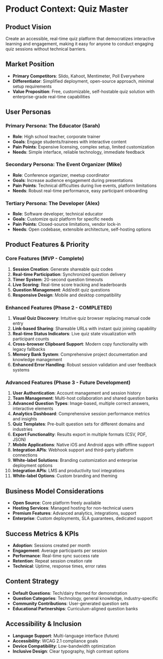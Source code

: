 # Product Context: Quiz Master

## Product Vision
Create an accessible, real-time quiz platform that democratizes interactive learning and engagement, making it easy for anyone to conduct engaging quiz sessions without technical barriers.

## Market Position
- **Primary Competitors**: Slido, Kahoot, Mentimeter, Poll Everywhere
- **Differentiator**: Simplified deployment, open-source approach, minimal setup requirements
- **Value Proposition**: Free, customizable, self-hostable quiz solution with enterprise-grade real-time capabilities

## User Personas

### Primary Persona: The Educator (Sarah)
- **Role**: High school teacher, corporate trainer
- **Goals**: Engage students/trainees with interactive content
- **Pain Points**: Expensive licensing, complex setup, limited customization
- **Needs**: Simple interface, reliable technology, immediate feedback

### Secondary Persona: The Event Organizer (Mike)
- **Role**: Conference organizer, meetup coordinator
- **Goals**: Increase audience engagement during presentations
- **Pain Points**: Technical difficulties during live events, platform limitations
- **Needs**: Robust real-time performance, easy participant onboarding

### Tertiary Persona: The Developer (Alex)
- **Role**: Software developer, technical educator
- **Goals**: Customize quiz platform for specific needs
- **Pain Points**: Closed-source limitations, vendor lock-in
- **Needs**: Open codebase, extensible architecture, self-hosting options

## Product Features & Priority

### Core Features (MVP - Complete)
1. **Session Creation**: Generate shareable quiz codes
2. **Real-time Participation**: Synchronized question delivery
3. **Timer System**: 20-second question timeouts
4. **Live Scoring**: Real-time score tracking and leaderboards
5. **Question Management**: Add/edit quiz questions
6. **Responsive Design**: Mobile and desktop compatibility

### Enhanced Features (Phase 2 - COMPLETED)
1. **Visual Quiz Discovery**: Intuitive quiz browser replacing manual code entry
2. **Link-based Sharing**: Shareable URLs with instant quiz joining capability
3. **Real-time Status Indicators**: Live quiz state visualization with participant counts
4. **Cross-browser Clipboard Support**: Modern copy functionality with legacy fallbacks
5. **Memory Bank System**: Comprehensive project documentation and knowledge management
6. **Enhanced Error Handling**: Robust session validation and user feedback systems

### Advanced Features (Phase 3 - Future Development)
1. **User Authentication**: Account management and session history
2. **Team Management**: Multi-host collaboration and shared question banks
3. **Advanced Question Types**: Image-based, multiple correct answers, interactive elements
4. **Analytics Dashboard**: Comprehensive session performance metrics and insights
5. **Quiz Templates**: Pre-built question sets for different domains and industries
6. **Export Functionality**: Results export in multiple formats (CSV, PDF, JSON)
7. **Mobile Applications**: Native iOS and Android apps with offline support
8. **Integration APIs**: Webhook support and third-party platform connections
9. **White-label Solutions**: Branding customization and enterprise deployment options
4. **Integration APIs**: LMS and productivity tool integrations
5. **White-label Options**: Custom branding and theming

## Business Model Considerations
- **Open Source**: Core platform freely available
- **Hosting Services**: Managed hosting for non-technical users
- **Premium Features**: Advanced analytics, integrations, support
- **Enterprise**: Custom deployments, SLA guarantees, dedicated support

## Success Metrics & KPIs
- **Adoption**: Sessions created per month
- **Engagement**: Average participants per session
- **Performance**: Real-time sync success rate
- **Retention**: Repeat session creation rate
- **Technical**: Uptime, response times, error rates

## Content Strategy
- **Default Questions**: Tech/dairy themed for demonstration
- **Question Categories**: Technology, general knowledge, industry-specific
- **Community Contributions**: User-generated question sets
- **Educational Partnerships**: Curriculum-aligned question banks

## Accessibility & Inclusion
- **Language Support**: Multi-language interface (future)
- **Accessibility**: WCAG 2.1 compliance goals
- **Device Compatibility**: Low-bandwidth optimization
- **Inclusive Design**: Clear typography, high contrast options

